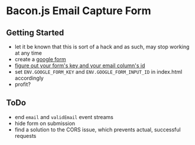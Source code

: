 Bacon.js Email Capture Form
===========================


Getting Started
---------------

- let it be known that this is sort of a hack and as such, may stop working at any time
- create a [google form](forms.google.com)
- [figure out your form's key and your email column's id](https://wiki.base22.com/pages/viewpage.action?pageId=72942000#SendingdatatoGoogledocsfromyourwebpage,usingyourownformandAJAX!-Requirements)
- set `ENV.GOOGLE_FORM_KEY` and `ENV.GOOGLE_FORM_INPUT_ID` in index.html accordingly
- profit?


ToDo
----

- end `email` and `validEmail` event streams
- hide form on submission
- find a solution to the CORS issue, which prevents actual, successful requests


